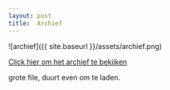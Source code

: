 ```yaml
---
layout: post
title:  Archief
---
```


![archief]({{ site.baseurl }}/assets/archief.png)

[Click hier om het archief te bekijken](,,/archief2014)

grote file, duurt even om te laden.
